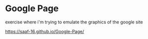 # Google Page

exercise where i'm trying to emulate the graphics of the google site

https://saaf-16.github.io/Google-Page/
